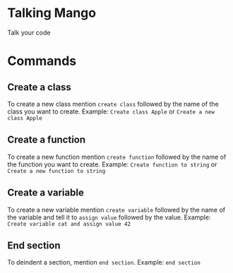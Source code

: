 # Talking Mango

Talk your code

# Commands

## Create a class
To create a new class mention `create class` followed by the name of the class you want to create.
Example: `Create class Apple` or `Create a new class Apple`

## Create a function
To create a new function mention `create function` followed by the name of the function you want to create.
Example: `Create function to string` or `Create a new function to string`

## Create a variable
To create a new variable mention `create variable` followed by the name of the variable and tell it to `assign value` followed by the value.
Example: `Create variable cat and assign value 42`

## End section
To deindent a section, mention `end section`.
Example: `end section`
